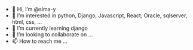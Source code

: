 - 👋 Hi, I’m @sima-y
- 👀 I’m interested in python, Django, Javascript, React, Oracle, sqlserver, html, css, ...
- 🌱 I’m currently learning django
- 💞️ I’m looking to collaborate on ...
- 📫 How to reach me ...

<!---
sima-y/sima-y is a ✨ special ✨ repository because its `README.md` (this file) appears on your GitHub profile.
You can click the Preview link to take a look at your changes.
--->
